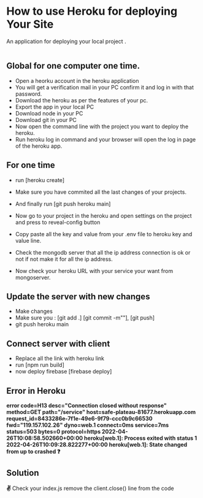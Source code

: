 # How to use Heroku for deploying Your Site
An application for deploying your local project .
`````javascript
`````

## Global for one computer one time.
 
* Open a heorku account in the heroku application
* You will get a verification mail in your PC confirm it and log in with that password.
* Download the heroku as per the features of your pc.
* Export the app in your local PC
* Download node in your PC
* Download git in your PC
* Now open the command line with the project you want to deploy the heroku.
* Run heroku log in command and your browser will open the log in page of the heroku app.


## For one time 
       
* run [heroku create]
* Make sure you have commited all the last changes of your projects.
* And finally run [git push heroku main]

* Now go to your project in the heroku and open settings on the project and press to reveal-config button

* Copy paste all the key and value from your .env file to heroku key and value line.

* Check the mongodb server that all the ip address connection is ok or not if not make it for all the ip address.

* Now check your heroku URL with your service your want from mongoserver.

## Update the server with new changes
* Make changes
* Make sure you : [git add .] [git commit -m""], [git push]
* git push heroku main

## Connect server with client
* Replace all the link with heroku link
* run [npm run build]
* now deploy firebase [firebase deploy]

## Error  in Heroku
 
 __error code=H13 desc="Connection closed without response" method=GET path="/service" host=safe-plateau-81677.herokuapp.com request_id=8433286e-7f1e-49e6-9f79-ccc0b9c66530 fwd="119.157.102.26" dyno=web.1 connect=0ms service=7ms status=503 bytes=0 protocol=https
2022-04-26T10:08:58.502660+00:00 heroku[web.1]: Process exited with status 1
2022-04-26T10:09:28.822277+00:00 heroku[web.1]: State changed from up to crashed :question:__

## Solution

__:v:__ Check your index.js remove the client.close() line from the code




